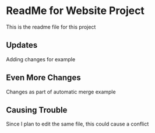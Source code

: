 # ReadMe for Website Project

This is the readme file for this project

## Updates

Adding changes for example

## Even More Changes

Changes as part of automatic merge example

## Causing Trouble

Since I plan to edit the same file, this could cause a conflict
